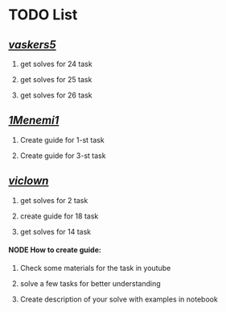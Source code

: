 # TODO List

## [*vaskers5*](https://github.com/vaskers5)

1) get solves for 24 task

2) get solves for 25 task

3) get solves for 26 task

## [*1Menemi1*](https://github.com/1Menemi1)

1) Create guide for 1-st task

2) Create guide for 3-st task


## [*viclown*](https://github.com/viclown)

1) get solves for 2 task

2) create guide for 18 task

3) get solves for 14 task

#### NODE How to create guide:

1) Check some materials for the task in youtube

2) solve a few tasks for better understanding

3) Create description of your solve with examples in notebook
